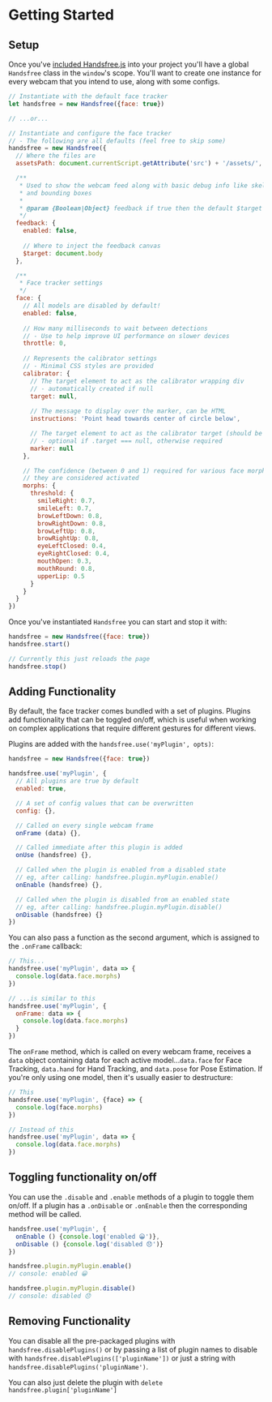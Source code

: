 # Getting Started

## Setup

Once you've [included Handsfree.js](/#installing) into your project you'll have a global `Handsfree` class in the `window`'s scope. You'll want to create one instance for every webcam that you intend to use, along with some configs.

```js
// Instantiate with the default face tracker
let handsfree = new Handsfree({face: true})

// ...or...

// Instantiate and configure the face tracker
// - The following are all defaults (feel free to skip some)
handsfree = new Handsfree({
  // Where the files are
  assetsPath: document.currentScript.getAttribute('src') + '/assets/',

  /**
   * Used to show the webcam feed along with basic debug info like skeletons
   * and bounding boxes
   * 
   * @param {Boolean|Object} feedback if true then the default $target below is used
   */
  feedback: {
    enabled: false,
    
    // Where to inject the feedback canvas
    $target: document.body
  },

  /**
   * Face tracker settings
   */
  face: {
    // All models are disabled by default!
    enabled: false,
    
    // How many milliseconds to wait between detections
    // - Use to help improve UI performance on slower devices
    throttle: 0,
    
    // Represents the calibrator settings
    // - Minimal CSS styles are provided
    calibrator: {
      // The target element to act as the calibrator wrapping div
      // - automatically created if null
      target: null,
      
      // The message to display over the marker, can be HTML
      instructions: 'Point head towards center of circle below',

      // The target element to act as the calibrator target (should be inside target)
      // - optional if .target === null, otherwise required
      marker: null
    },

    // The confidence (between 0 and 1) required for various face morphs before
    // they are considered activated
    morphs: {
      threshold: {
        smileRight: 0.7,
        smileLeft: 0.7,
        browLeftDown: 0.8,
        browRightDown: 0.8,
        browLeftUp: 0.8,
        browRightUp: 0.8,
        eyeLeftClosed: 0.4,
        eyeRightClosed: 0.4,
        mouthOpen: 0.3,
        mouthRound: 0.8,
        upperLip: 0.5
      }
    }
  }
})
```

Once you've instantiated `Handsfree` you can start and stop it with:

```js
handsfree = new Handsfree({face: true})
handsfree.start()

// Currently this just reloads the page
handsfree.stop()
```

## Adding Functionality

By default, the face tracker comes bundled with a set of plugins. Plugins add functionality that can be toggled on/off, which is useful when working on complex applications that require different gestures for different views.

Plugins are added with the `handsfree.use('myPlugin', opts)`:

```js
handsfree = new Handsfree({face: true})

handsfree.use('myPlugin', {
  // All plugins are true by default
  enabled: true,

  // A set of config values that can be overwritten
  config: {},

  // Called on every single webcam frame
  onFrame (data) {},

  // Called immediate after this plugin is added
  onUse (handsfree) {},

  // Called when the plugin is enabled from a disabled state
  // eg, after calling: handsfree.plugin.myPlugin.enable()
  onEnable (handsfree) {},

  // Called when the plugin is disabled from an enabled state
  // eg, after calling: handsfree.plugin.myPlugin.disable()
  onDisable (handsfree) {}
})
```

You can also pass a function as the second argument, which is assigned to the `.onFrame` callback:

```js
// This...
handsfree.use('myPlugin', data => {
  console.log(data.face.morphs)
})

// ...is similar to this
handsfree.use('myPlugin', {
  onFrame: data => {
    console.log(data.face.morphs)
  }
})
```

The `onFrame` method, which is called on every webcam frame, receives a `data` object containing data for each active model...`data.face` for Face Tracking, `data.hand` for Hand Tracking, and `data.pose` for Pose Estimation. If you're only using one model, then it's usually easier to destructure:

```js
// This
handsfree.use('myPlugin', {face} => {
  console.log(face.morphs)
})

// Instead of this
handsfree.use('myPlugin', data => {
  console.log(data.face.morphs)
})
```

## Toggling functionality on/off

You can use the `.disable` and `.enable` methods of a plugin to toggle them on/off. If a plugin has a `.onDisable` or `.onEnable` then the corresponding method will be called.

```js
handsfree.use('myPlugin', {
  onEnable () {console.log('enabled 😀')},
  onDisable () {console.log('disabled 😞')}
})

handsfree.plugin.myPlugin.enable()
// console: enabled 😀

handsfree.plugin.myPlugin.disable()
// console: disabled 😞
```
## Removing Functionality

You can disable all the pre-packaged plugins with `handsfree.disablePlugins()` or by passing a list of plugin names to disable with `handsfree.disablePlugins(['pluginName'])` or just a string with `handsfree.disablePlugins('pluginName')`.

You can also just delete the plugin with `delete handsfree.plugin['pluginName']`